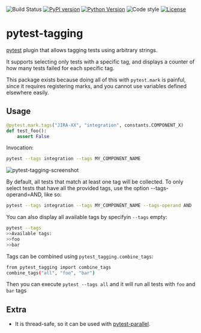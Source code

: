 ![Build Status](https://github.com/scastlara/pytest-tagging/actions/workflows/tests.yml/badge.svg)
[![PyPI version](https://img.shields.io/pypi/v/pytest-tagging)](https://pypi.org/project/pytest-tagging/)
[![Python Version](https://img.shields.io/pypi/pyversions/pytest-tagging?logo=python&logoColor=yellow)](https://pypi.org/project/pytest-tagging/)
![Code style](https://img.shields.io/badge/code%20style-black-000000.svg)
[![License](https://img.shields.io/github/license/scastlara/pytest-tagging)](LICENSE)

# pytest-tagging
[pytest](https://docs.pytest.org/en/7.1.x/) plugin that allows tagging tests using arbitrary strings.

It supports selecting only tests with a specific tag, and displays a counter of how many tests failed
for each specific tag.

This package exists because doing all of this with `pytest.mark` is painful, since it requires registering marks, 
and you cannot use variables defined elsewhere easily.


## Usage

```python
@pytest.mark.tags("JIRA-XX", "integration", constants.COMPONENT_X)
def test_foo():
    assert False
```

Invocation:

```sh
pytest --tags integration --tags MY_COMPONENT_NAME
```

![pytest-tagging-screenshot](/media/screenshot-1.png)


By default, all tests that match at least one tag will be collected. To only select
tests that have all the provided tags, use the option --tags-operand=AND, like so:

```sh
pytest --tags integration --tags MY_COMPONENT_NAME --tags-operand AND
```

You can also display all available tags by specifyin `--tags` empty:

```sh
pytest --tags
>>Available tags:
>>foo
>>bar
```

Tags can be combined using `pytest_tagging.combine_tags`:

```sh
from pytest_tagging import combine_tags
combine_tags("all", "foo", "bar")
```
Then you can execute `pytest --tags all` and it will run all tests with `foo` and `bar` tags

## Extra
- It is thread-safe, so it can be used with [pytest-parallel](https://github.com/browsertron/pytest-parallel).
